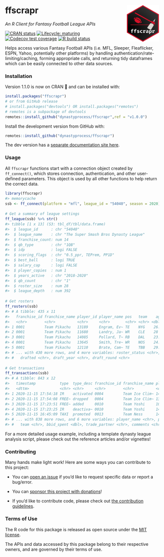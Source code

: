 
<!-- README.md is generated from README.Rmd. Please edit that file -->

# ffscrapr <a href='#'><img src='man/figures/logo.png' align="right" height="120" /></a>

*An R Client for Fantasy Football League APIs*

<!-- badges: start -->

[![CRAN
status](https://img.shields.io/cran/v/ffscrapr?style=flat-square)](https://CRAN.R-project.org/package=ffscrapr)
[![Lifecycle:
maturing](https://img.shields.io/badge/lifecycle-maturing-blue.svg?style=flat-square)](https://www.tidyverse.org/lifecycle/#maturing)
[![Codecov test
coverage](https://img.shields.io/codecov/c/github/dynastyprocess/ffscrapr?label=test%20coverage&style=flat-square)](https://codecov.io/gh/DynastyProcess/ffscrapr?branch=main)
[![R build
status](https://img.shields.io/github/workflow/status/dynastyprocess/ffscrapr/R-CMD-check?label=R-CMD-check&style=flat-square)](https://github.com/DynastyProcess/ffscrapr/actions)

<!-- badges: end -->

Helps access various Fantasy Football APIs (i.e. MFL, Sleeper,
Fleaflicker, ESPN, Yahoo, potentially other platforms) by handling
authentication/rate-limiting/caching, forming appropriate calls, and
returning tidy dataframes which can be easily connected to other data
sources.

### Installation

Version 1.1.0 is now on CRAN 🎉 and can be installed with:

``` r
install.packages("ffscrapr")
# or from GitHub release
# install.packages("devtools") OR install.packages("remotes")
# remotes is a subpackage of devtools
remotes::install_github("dynastyprocess/ffscrapr",ref = "v1.0.0")
```

Install the development version from GitHub with:

``` r
remotes::install_github("dynastyprocess/ffscrapr")
```

The dev version has a [separate documentation site
here](https://ffscrapr.dynastyprocess.com/dev/).

### Usage

All `ffscrapr` functions start with a connection object created by
`ff_connect()`, which stores connection, authentication, and other
user-defined parameters. This object is used by all other functions to
help return the correct data.

``` r
library(ffscrapr)
#> memorycache
ssb <- ff_connect(platform = "mfl", league_id = "54040", season = 2020)

# Get a summary of league settings
ff_league(ssb) %>% str()
#> tibble [1 x 13] (S3: tbl_df/tbl/data.frame)
#>  $ league_id      : chr "54040"
#>  $ league_name    : chr "The Super Smash Bros Dynasty League"
#>  $ franchise_count: num 14
#>  $ qb_type        : chr "1QB"
#>  $ idp            : logi FALSE
#>  $ scoring_flags  : chr "0.5_ppr, TEPrem, PP1D"
#>  $ best_ball      : logi TRUE
#>  $ salary_cap     : logi FALSE
#>  $ player_copies  : num 1
#>  $ years_active   : chr "2018-2020"
#>  $ qb_count       : chr "1"
#>  $ roster_size    : num 28
#>  $ league_depth   : num 392

# Get rosters
ff_rosters(ssb)
#> # A tibble: 435 x 11
#>   franchise_id franchise_name player_id player_name pos   team    age
#>   <chr>        <chr>          <chr>     <chr>       <chr> <chr> <dbl>
#> 1 0001         Team Pikachu   13189     Engram, Ev~ TE    NYG    26.2
#> 2 0001         Team Pikachu   11680     Landry, Ja~ WR    CLE    28  
#> 3 0001         Team Pikachu   14085     Pollard, T~ RB    DAL    23.6
#> 4 0001         Team Pikachu   13645     Smith, Tre~ WR    NOS    24.9
#> 5 0001         Team Pikachu   12110     Brate, Cam~ TE    TBB    29.4
#> # ... with 430 more rows, and 4 more variables: roster_status <chr>,
#> #   drafted <chr>, draft_year <chr>, draft_round <chr>

# Get transactions
ff_transactions(ssb)
#> # A tibble: 843 x 12
#>   timestamp           type  type_desc franchise_id franchise_name player_id
#>   <dttm>              <chr> <chr>     <chr>        <chr>          <chr>    
#> 1 2020-11-15 17:54:18 IR    activated 0004         Team Ice Clim~ 14840    
#> 2 2020-11-15 17:54:08 FREE~ dropped   0004         Team Ice Clim~ 13316    
#> 3 2020-11-15 17:23:51 FREE~ added     0010         Team Yoshi     10708    
#> 4 2020-11-15 17:23:25 IR    deactiva~ 0010         Team Yoshi     14126    
#> 5 2020-11-15 16:45:09 TAXI  promoted  0013         Team Ness      14125    
#> # ... with 838 more rows, and 6 more variables: player_name <chr>, pos <chr>,
#> #   team <chr>, bbid_spent <dbl>, trade_partner <chr>, comments <chr>
```

For a more detailed usage example, including a template dynasty league
analysis script, please check out the reference articles and/or
vignettes\!

### Contributing

Many hands make light work\! Here are some ways you can contribute to
this project:

  - You can [open an
    issue](https://github.com/DynastyProcess/ffscrapr/issues/new/choose)
    if you’d like to request specific data or report a bug/error.

  - You can [sponsor this project with
    donations](https://github.com/sponsors/tanho63)\!

  - If you’d like to contribute code, please check out [the contribution
    guidelines](https://ffscrapr.dynastyprocess.com/CONTRIBUTING.html).

### Terms of Use

The R code for this package is released as open source under the [MIT
license](https://ffscrapr.dynastyprocess.com/LICENSE.html).

The APIs and data accessed by this package belong to their respective
owners, and are governed by their terms of use.
